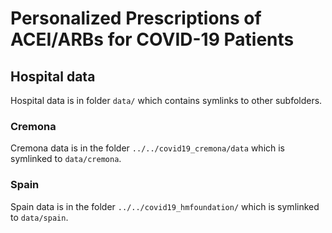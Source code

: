 # Personalized Prescriptions of ACEI/ARBs for COVID-19 Patients


## Hospital data
Hospital data is in folder `data/` which contains symlinks to other subfolders.

### Cremona
Cremona data is in the folder `../../covid19_cremona/data` which is symlinked to `data/cremona`.

### Spain
Spain data is in the folder `../../covid19_hmfoundation/` which is symlinked to `data/spain`.

